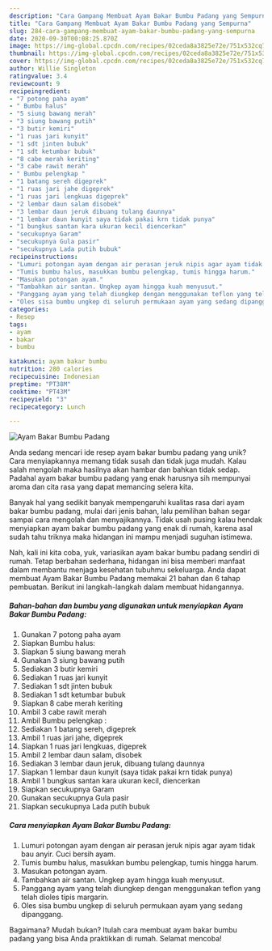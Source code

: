 ```yaml
---
description: "Cara Gampang Membuat Ayam Bakar Bumbu Padang yang Sempurna"
title: "Cara Gampang Membuat Ayam Bakar Bumbu Padang yang Sempurna"
slug: 284-cara-gampang-membuat-ayam-bakar-bumbu-padang-yang-sempurna
date: 2020-09-30T00:08:25.870Z
image: https://img-global.cpcdn.com/recipes/02ceda8a3825e72e/751x532cq70/ayam-bakar-bumbu-padang-foto-resep-utama.jpg
thumbnail: https://img-global.cpcdn.com/recipes/02ceda8a3825e72e/751x532cq70/ayam-bakar-bumbu-padang-foto-resep-utama.jpg
cover: https://img-global.cpcdn.com/recipes/02ceda8a3825e72e/751x532cq70/ayam-bakar-bumbu-padang-foto-resep-utama.jpg
author: Willie Singleton
ratingvalue: 3.4
reviewcount: 9
recipeingredient:
- "7 potong paha ayam"
- " Bumbu halus"
- "5 siung bawang merah"
- "3 siung bawang putih"
- "3 butir kemiri"
- "1 ruas jari kunyit"
- "1 sdt jinten bubuk"
- "1 sdt ketumbar bubuk"
- "8 cabe merah keriting"
- "3 cabe rawit merah"
- " Bumbu pelengkap "
- "1 batang sereh digeprek"
- "1 ruas jari jahe digeprek"
- "1 ruas jari lengkuas digeprek"
- "2 lembar daun salam disobek"
- "3 lembar daun jeruk dibuang tulang daunnya"
- "1 lembar daun kunyit saya tidak pakai krn tidak punya"
- "1 bungkus santan kara ukuran kecil diencerkan"
- "secukupnya Garam"
- "secukupnya Gula pasir"
- "secukupnya Lada putih bubuk"
recipeinstructions:
- "Lumuri potongan ayam dengan air perasan jeruk nipis agar ayam tidak bau anyir. Cuci bersih ayam."
- "Tumis bumbu halus, masukkan bumbu pelengkap, tumis hingga harum."
- "Masukan potongan ayam."
- "Tambahkan air santan. Ungkep ayam hingga kuah menyusut."
- "Panggang ayam yang telah diungkep dengan menggunakan teflon yang telah dioles tipis margarin."
- "Oles sisa bumbu ungkep di seluruh permukaan ayam yang sedang dipanggang."
categories:
- Resep
tags:
- ayam
- bakar
- bumbu

katakunci: ayam bakar bumbu 
nutrition: 280 calories
recipecuisine: Indonesian
preptime: "PT38M"
cooktime: "PT43M"
recipeyield: "3"
recipecategory: Lunch

---
```



![Ayam Bakar Bumbu Padang](https://img-global.cpcdn.com/recipes/02ceda8a3825e72e/751x532cq70/ayam-bakar-bumbu-padang-foto-resep-utama.jpg)

Anda sedang mencari ide resep ayam bakar bumbu padang yang unik? Cara menyiapkannya memang tidak susah dan tidak juga mudah. Kalau salah mengolah maka hasilnya akan hambar dan bahkan tidak sedap. Padahal ayam bakar bumbu padang yang enak harusnya sih mempunyai aroma dan cita rasa yang dapat memancing selera kita.



Banyak hal yang sedikit banyak mempengaruhi kualitas rasa dari ayam bakar bumbu padang, mulai dari jenis bahan, lalu pemilihan bahan segar sampai cara mengolah dan menyajikannya. Tidak usah pusing kalau hendak menyiapkan ayam bakar bumbu padang yang enak di rumah, karena asal sudah tahu triknya maka hidangan ini mampu menjadi suguhan istimewa.


Nah, kali ini kita coba, yuk, variasikan ayam bakar bumbu padang sendiri di rumah. Tetap berbahan sederhana, hidangan ini bisa memberi manfaat dalam membantu menjaga kesehatan tubuhmu sekeluarga. Anda dapat membuat Ayam Bakar Bumbu Padang memakai 21 bahan dan 6 tahap pembuatan. Berikut ini langkah-langkah dalam membuat hidangannya.

<!--inarticleads1-->

##### Bahan-bahan dan bumbu yang digunakan untuk menyiapkan Ayam Bakar Bumbu Padang:

1. Gunakan 7 potong paha ayam
1. Siapkan  Bumbu halus:
1. Siapkan 5 siung bawang merah
1. Gunakan 3 siung bawang putih
1. Sediakan 3 butir kemiri
1. Sediakan 1 ruas jari kunyit
1. Sediakan 1 sdt jinten bubuk
1. Sediakan 1 sdt ketumbar bubuk
1. Siapkan 8 cabe merah keriting
1. Ambil 3 cabe rawit merah
1. Ambil  Bumbu pelengkap :
1. Sediakan 1 batang sereh, digeprek
1. Ambil 1 ruas jari jahe, digeprek
1. Siapkan 1 ruas jari lengkuas, digeprek
1. Ambil 2 lembar daun salam, disobek
1. Sediakan 3 lembar daun jeruk, dibuang tulang daunnya
1. Siapkan 1 lembar daun kunyit (saya tidak pakai krn tidak punya)
1. Ambil 1 bungkus santan kara ukuran kecil, diencerkan
1. Siapkan secukupnya Garam
1. Gunakan secukupnya Gula pasir
1. Siapkan secukupnya Lada putih bubuk




<!--inarticleads2-->

##### Cara menyiapkan Ayam Bakar Bumbu Padang:

1. Lumuri potongan ayam dengan air perasan jeruk nipis agar ayam tidak bau anyir. Cuci bersih ayam.
1. Tumis bumbu halus, masukkan bumbu pelengkap, tumis hingga harum.
1. Masukan potongan ayam.
1. Tambahkan air santan. Ungkep ayam hingga kuah menyusut.
1. Panggang ayam yang telah diungkep dengan menggunakan teflon yang telah dioles tipis margarin.
1. Oles sisa bumbu ungkep di seluruh permukaan ayam yang sedang dipanggang.




Bagaimana? Mudah bukan? Itulah cara membuat ayam bakar bumbu padang yang bisa Anda praktikkan di rumah. Selamat mencoba!
